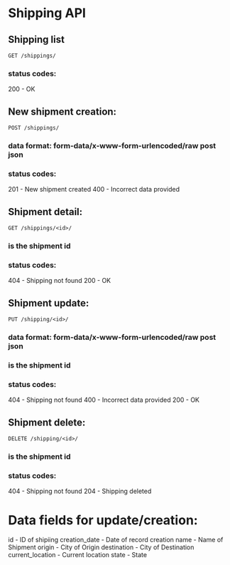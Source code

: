 # Shipping API


## Shipping list
```
GET /shippings/
```
### status codes:
200 - OK


## New shipment creation:
```
POST /shippings/
```

### data format: form-data/x-www-form-urlencoded/raw post json

### status codes:
201 - New shipment created
400 - Incorrect data provided


## Shipment detail:
```
GET /shippings/<id>/
```
### <id> is the shipment id 

### status codes:
404 - Shipping not found
200 - OK


## Shipment update:
```
PUT /shipping/<id>/
```
### data format: form-data/x-www-form-urlencoded/raw post json
### <id> is the shipment id

### status codes:
404 - Shipping not found
400 - Incorrect data provided
200 - OK


## Shipment delete:
```
DELETE /shipping/<id>/
```
### <id> is the shipment id

### status codes:
404 - Shipping not found
204 - Shipping deleted

# Data fields for update/creation:
id - ID of shipiing
creation_date - Date of record creation
name - Name of Shipment
origin - City of Origin
destination - City of Destination
current_location - Current location
state - State
